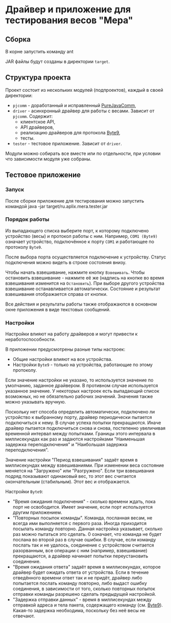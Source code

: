 Драйвер и приложение для тестирования весов "Мера"
==================================================

Сборка
------

В корне запустить команду
    ant

JAR файлы будут созданы в директории `target`.


Структура проекта
-----------------

Проект состоит из нескольких модулей (подпроектов), каждый в своей директории:

- `pjcomm` - доработанный и исправленный [PureJavaComm][],
- `driver` - асинхронный драйвер для работы с весами. Зависит от `pjcomm`.
  Содержит:
    - клиентское API,
    - API драйверов,
    - реализацию драйверов для протокола [Byte9][],
    - тесты.
- `tester` - тестовое приложение. Зависит от `driver`.

[PureJavaComm]: https://github.com/nyholku/purejavacomm
[Byte9]:        http://www.mera-device.ru/scales.pdf

Модули можно собирать все вместе или по отдельности, при условии что
зависимости модуля уже собраны.


Тестовое приложение
-------------------

### Запуск ###

После сборки приложение для тестирования можно запустить командой
    java -jar target/ru.aplix.mera.tester.jar


### Порядок работы ###

Из выпадающего списка выберите порт, к которому подключено устройство (весы)
и протокол работы с ним. Например, `COM1 (Byte9)` означает устройство,
подключённое к порту `COM1` и работающее по протоколу `Byte9`.

После выбора порта осуществляется подключение к устройству. Статус подключения
можно видеть в строке состояния внизу.

Чтобы начать взвешивание, нажмите кнопку `Взвешивать`. Чтобы остановить
взвешивание - нажмите её же (надпись на кнопке во время взвешивания изменится на
`Остановить`). При выборе другого устройства взвешивание останавливается
автоматически. Состояние и результат взвешивания отображается справа от кнопки.

Все действия и результаты работы также отображаются в основном окне приложения
в виде текстовых сообщений.


### Настройки ###

Настройки влияют на работу драйверов и могут привести к неработоспособности.

В приложении предусмотрены разные типы настроек:

- Общие настройки влияют на все устройства.
- Настройки `Byte9` - только на устройства, работающие по этому протоколу.

Если значение настройки не указано, то используется значение по умолчанию,
заданное драйвером. В противном случае используется указанное значение.
У некоторых настроек есть выпадающий список возможных, но не обязательно
рабочих значений. Значения также можно указывать вручную.

Поскольку нет способа определить автоматически, подключено ли устройство к
выбранному порту, драйвер периодически пытается подключиться к нему. В случае
успеха попытки прекращаются. Иначе драйвер пытается подключиться снова и снова,
постепенно увеличивая временной интервал между попытками. Границы этого
интервала в миллисекундах как раз и задаются настройками
"Наименьшая задержка переподключения" и "Наибольшая задержка переподключения".

Значение настройки "Период взвешивания" задаёт время в миллисекундах между
взвешиваниями. При изменении веса состояние меняется на "Загружено" или
"Разгружено". Если три взвешивания подряд показывают одинаковый вес, то этот вес
считается окончательным (стабильным). Этот вес и отображается.

Настройки `Byte9`:

- "Время ожидания подключения" - сколько времени ждать, пока порт не
  освободится. Имеет значение, если порт используется другим приложением.
- "Повторных посылок команды". Команда, посланная весам, не всегда ими
  выполняется с первого раза. Иногда приходится посылать команду повторно.
  Данная настройка указывает, сколько раз можно пытаться это сделать.
  0 означает, что команда не будет послана во второй раз в случае ошибки.
  В случае, если команду послать так и не удалось, соединение с устройством
  считается разорванным, все операции с ним (например, взвешивание)
  прекращаются, а драйвер начинает попытки переустановить соединение.
- "Время ожидания ответа" задаёт время в миллисекундах, которое драйвер будет
  ожидать ответа от устройства. Если в течение отведённого времени ответ так и
  не придёт, драйвер либо попытается послать команду повторно, либо выдаст
  ошибку соединения, в зависимости от того, сколько повторных попыток отправки
  команды разрешено сделать предыдущей настройкой.
- "Задержка отправки данных" - время в миллисекундах между отправкой адреса и
  тела пакета, содержащего команду (см. [Byte9][]). Какая-то задержка
  необходима, поскольку без неё весы не отвечают.
